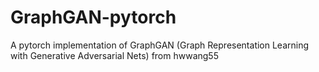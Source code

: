 # GraphGAN-pytorch
A pytorch implementation of GraphGAN (Graph Representation Learning with Generative Adversarial Nets) from hwwang55
